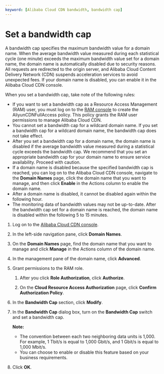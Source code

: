 ```yaml
---
keyword: [Alibaba Cloud CDN bandwidth, bandwidth cap]
---
```


# Set a bandwidth cap

A bandwidth cap specifies the maximum bandwidth value for a domain name. When the average bandwidth value measured during each statistical cycle \(one minute\) exceeds the maximum bandwidth value set for a domain name, the domain name is automatically disabled due to security reasons. All requests are redirected to the origin server, and Alibaba Cloud Content Delivery Network \(CDN\) suspends acceleration services to avoid unexpected fees. If your domain name is disabled, you can enable it in the Alibaba Cloud CDN console.

When you set a bandwidth cap, take note of the following rules:

-   If you want to set a bandwidth cap as a Resource Access Management \(RAM\) user, you must log on to the [RAM console](https://ram.console.aliyun.com/permissions) to create the AliyunCDNFullAccess policy. This policy grants the RAM user permissions to manage Alibaba Cloud CDN.
-   You cannot set a bandwidth cap for a wildcard domain name. If you set a bandwidth cap for a wildcard domain name, the bandwidth cap does not take effect.
-   After you set a bandwidth cap for a domain name, the domain name is disabled if the average bandwidth value measured during a statistical cycle exceeds the bandwidth cap. We recommend that you set an appropriate bandwidth cap for your domain name to ensure service availability. Proceed with caution.
-   If a domain name is disabled because the specified bandwidth cap is reached, you can log on to the Alibaba Cloud CDN console, navigate to the **Domain Names** page, click the domain name that you want to manage, and then click **Enable** in the Actions column to enable the domain name.
-   After a domain name is disabled, it cannot be disabled again within the following hour.
-   The monitoring data of bandwidth values may not be up-to-date. After the bandwidth cap set for a domain name is reached, the domain name is disabled within the following 5 to 15 minutes.

1.  Log on to the [Alibaba Cloud CDN console](https://cdn.console.aliyun.com).

2.  In the left-side navigation pane, click **Domain Names**.

3.  On the **Domain Names** page, find the domain name that you want to manage and click **Manage** in the Actions column of the domain name.

4.  In the management pane of the domain name, click **Advanced**.

5.  Grant permissions to the RAM role.

    1.  After you click **Role Authorization**, click **Authorize**.

    2.  On the **Cloud Resource Access Authorization** page, click **Confirm Authorization Policy**.

6.  In the **Bandwidth Cap** section, click **Modify**.

7.  In the **Bandwidth Cap** dialog box, turn on the **Bandwidth Cap** switch and set a bandwidth cap.

    **Note:**

    -   The convention between each two neighboring data units is 1,000. For example, 1 Tbit/s is equal to 1,000 Gbit/s, and 1 Gbit/s is equal to 1,000 Mbit/s.
    -   You can choose to enable or disable this feature based on your business requirements.
8.  Click **OK**.


